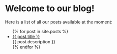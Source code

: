 # Welcome to our blog!

Here is a list of all our posts available at the moment:
<ul>
  {% for post in site.posts %}
    <li>
      <a href="/{{ post.url }}">{{ post.title }}</a><br/>
      {{ post.description }}
</li>
  {% endfor %}
</ul>
